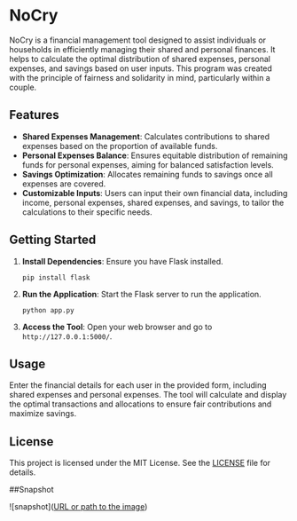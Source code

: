 
# NoCry

NoCry is a financial management tool designed to assist individuals or households in efficiently managing their shared and personal finances. It helps to calculate the optimal distribution of shared expenses, personal expenses, and savings based on user inputs. This program was created with the principle of fairness and solidarity in mind, particularly within a couple.

## Features

- **Shared Expenses Management**: Calculates contributions to shared expenses based on the proportion of available funds.
- **Personal Expenses Balance**: Ensures equitable distribution of remaining funds for personal expenses, aiming for balanced satisfaction levels.
- **Savings Optimization**: Allocates remaining funds to savings once all expenses are covered.
- **Customizable Inputs**: Users can input their own financial data, including income, personal expenses, shared expenses, and savings, to tailor the calculations to their specific needs.

## Getting Started

1. **Install Dependencies**: Ensure you have Flask installed.
   ```
   pip install flask
   ```
2. **Run the Application**: Start the Flask server to run the application.
   ```
   python app.py
   ```
3. **Access the Tool**: Open your web browser and go to `http://127.0.0.1:5000/`.

## Usage

Enter the financial details for each user in the provided form, including shared expenses and personal expenses. The tool will calculate and display the optimal transactions and allocations to ensure fair contributions and maximize savings.

## License

This project is licensed under the MIT License. See the [LICENSE](LICENSE) file for details.

##Snapshot

![snapshot]([URL or path to the image](https://i.ibb.co/SJqR3Pf/Capture-d-cran-2024-08-26-003658.png))
